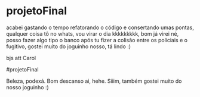 # projetoFinal

acabei gastando o tempo refatorando o código e consertando umas pontas, qualquer coisa tô no whats, vou virar o dia kkkkkkkkk, 
bom já virei né, posso fazer algo tipo o banco após tu fizer a colisão entre os policiais e o fugitivo,
gostei muito do joguinho nosso, tá lindo :) 

bjs att Carol

#projetoFinal

Beleza, podexá. Bom descanso ai, hehe. Siiim, também gostei muito do nosso joguinho :)
